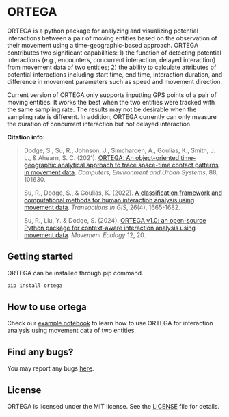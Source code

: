 # ORTEGA

ORTEGA is a python package for analyzing and visualizing potential interactions between a pair of moving entities based on the observation of their movement using a time-geographic-based approach.
ORTEGA contributes two significant capabilities: 1) the function of detecting potential interactions (e.g., encounters, concurrent interaction, delayed interaction) from movement data of two entities;  2) the ability to calculate attributes of potential interactions including start time, end time, interaction duration, and difference in movement parameters such as speed and movement direction.

Current version of ORTEGA only supports inputting GPS points of a pair of moving entities. It works the best when the two entities were tracked with the same sampling rate. The results may not be desirable when the sampling rate is different. In addition, ORTEGA currently can only measure the duration of concurrent interaction but not delayed interaction.  

**Citation info:**
> Dodge, S., Su, R., Johnson, J., Simcharoen, A., Goulias, K., Smith, J. L., & Ahearn, S. C. (2021). [ORTEGA: An object-oriented time-geographic analytical approach to trace space-time contact patterns in movement data](https://www.sciencedirect.com/science/article/pii/S0198971521000375). *Computers, Environment and Urban Systems*, 88, 101630.
> 
> Su, R., Dodge, S., & Goulias, K. (2022). [A classification framework and computational methods for human interaction analysis using movement data](https://onlinelibrary.wiley.com/doi/full/10.1111/tgis.12960). *Transactions in GIS*, 26(4), 1665-1682.
>
> Su, R., Liu, Y. & Dodge, S. (2024). [ORTEGA v1.0: an open-source Python package for context-aware interaction analysis using movement data](https://doi.org/10.1186/s40462-024-00460-2). *Movement Ecology* 12, 20. 




## Getting started
ORTEGA can be installed through pip command. 
```bash
pip install ortega
```
## How to use ortega

Check our [example notebook](https://github.com/move-ucsb/ORTEGA/blob/main/examples/example.ipynb) to learn how to use ORTEGA for interaction analysis using movement data of two entities.


[//]: # (```bash)
[//]: # (pip install --index-url https://test.pypi.org/simple/ --extra-index-url https://pypi.org/simple ortega)
[//]: # (```)

## Find any bugs?

You may report any bugs [here](https://github.com/move-ucsb/ORTEGA/issues).

## License
ORTEGA is licensed under the MIT license. See the [LICENSE](https://github.com/move-ucsb/ORTEGA/blob/main/LICENSE) file for details.

